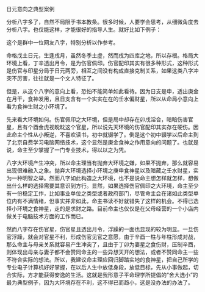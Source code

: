 日元意向之典型案例

分析八字多了，自然不局限于书本教条。很多时候，人要学会思考，从细微角度去分析八字。也仅能这样，才能很好的指导人生。就好比如下例子：

这个是群中一位网友八字，特别分析以作参考。

命格戊土日元，生逢戌月，虽然冬季土虚，然而戌为四库之地，所以存根。格局大环境上看，丁辛透出月令，是为伤官佩印。伤官配印其实有很多种形式，这种形式是伤官与印星分局于日元两旁，相互之间没有构成直接克制关系，如果这类八字冲突不厉害，往往就是一个文人特征了。

但是，从这个八字的意向上看，恐怕不能简单如此看待。因为日支是申，透出庚金在月干，食神发用，且日支含有一个实实在在的壬水偏财星，所以从命局小意向上看为食神生财之小环境了。

先来看大环境如何。伤官佩印之大环境，但是局中却存在卯戌淫合，暗暗伤害官星，且有个酉金虎视眈眈这个官星，所以说先天环境的伤官配印其实存在硬伤。因此命主个性从小叛逆，不喜欢读书，初中就辍学了。倒是这个初中辍学以后命主到了北京自费学习电脑网络技术，这个显然是庚金食神之作用意向的问题了。也就是说，命主至少掌握了一门专业技术，得以以之为凭。

八字大环境产生冲突，所以命主理当有抛弃大环境之嫌，如果不抛弃，那么就容易出现很难融入之象。抛弃大环境选择小环境之庚申食神星以及暗藏之壬水财星，实为一种明智之举。然而八字如此构造之大环境，也不是说命主想怎样就怎样，想做出什么样的选择需要其意识到方行。显然，如果选择伤官佩印之大环境，命主至少有一份稳定工作，比如事业单位之类型或者政府部门，尽管命主会在诸如此类型单位内有不满情绪，但事实并非如此，命主书读不好就错失了这样的机会。不得已选择小环境之食神星，走的是求财之路。目前命主也仅仅是在父母经营的一个小店内做关于电脑技术方面的工作而已。

然而八字存在伤官星，伤官星且透出月令，浮躁的一面也显现的较为明显。一旦伤官浮躁，就会对官星不利，形成伤官见官之意愿，由于辛酉一柱与年柱形成对战，那么命主与母亲关系就容易产生冲突了，且由于丁卯为妻星之食伤财，压制辛酉，则体现出母亲与妻子都不会赞同命主的一些异想天开的想法，或者不赞同命主一些不符合实际的想法。所以，我建议命主理应回归脚踏实地的食神星，把自己所学的专业电子计算机好好掌握，在以后人生中放低身段，放低目标，先从小事做起，切合实际，方才能获得安逸的生活。这就是我形意子平命理学所提倡的“舍大选小”的最为典型例子，因为大环境存在不利，这不得已而趋小，这是没办法的办法了。

